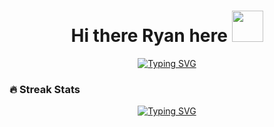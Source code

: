 <h1 align="center">Hi there Ryan here <img src="https://camo.githubusercontent.com/e8e7b06ecf583bc040eb60e44eb5b8e0ecc5421320a92929ce21522dbc34c891/68747470733a2f2f6d656469612e67697068792e636f6d2f6d656469612f6876524a434c467a6361737252346961377a2f67697068792e676966" width="50" height="50"/></h1>

<div align="center"> <a href="https://git.io/typing-svg"><img src="https://readme-typing-svg.demolab.com?font=IBM+Plex+Mono&size=30&pause=1000&color=F9BC2F&width=435&lines=Full-stack+web+developer;Freelancer;Always+curious%2C+learning+never+stops" alt="Typing SVG" /></a> </div>

<!--
**rfcho322/rfcho322** is a ✨ _special_ ✨ repository because its `README.md` (this file) appears on your GitHub profile.

Here are some ideas to get you started:

- 🔭 I’m currently working on ...
- 🌱 I’m currently learning ...
- 👯 I’m looking to collaborate on ...
- 🤔 I’m looking for help with ...
- 💬 Ask me about ...
- 📫 How to reach me: ...
- 😄 Pronouns: ...
- ⚡ Fun fact: ...
-->

### 🔥 Streak Stats
<div align="center"> <a href="https://git.io/streak-stats"><img src="https://streak-stats.demolab.com?user=rfcho322&theme=gruvbox&hide_border=true" alt="Typing SVG" /></a> </div>

<!--[![GitHub Streak](https://streak-stats.demolab.com?user=rfcho322&theme=gruvbox&hide_border=true)](https://git.io/streak-stats)-->
